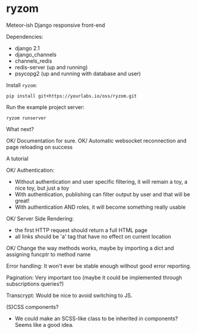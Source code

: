 # ryzom

Meteor-ish Django responsive front-end

Dependencies:
  * django 2.1
  * django_channels
  * channels_redis
  * redis-server (up and running)
  * psycopg2 (up and running with database and user)

Install `ryzom`:

    pip install git+https://yourlabs.io/oss/ryzom.git

Run the example project server:

    ryzom runserver

What next?

OK/ Documentation for sure.
OK/ Automatic websocket reconnection and page reloading on success

A tutorial

OK/ Authentication:
  - Without authentication and user specific filtering, it will remain a toy, a nice toy, but just a toy
  - With authentication, publishing can filter output by user and that will be great!
  - With authentication AND roles, it will become something really usable

OK/ Server Side Rendering:
  - the first HTTP request should return a full HTML page
  - all links should be 'a' tag that have no effect on current location

OK/ Change the way methods works, maybe by importing a dict and assigning funcptr to method name

Error handling: It won't ever be stable enough without good error reporting.

Pagination: Very important too (maybe it could be implemented through subscriptions queries?)

Transcrypt: Would be nice to avoid switching to JS.

(S)CSS components?
  - We could make an SCSS-like class to be inherited in components? Seems like a good idea.
